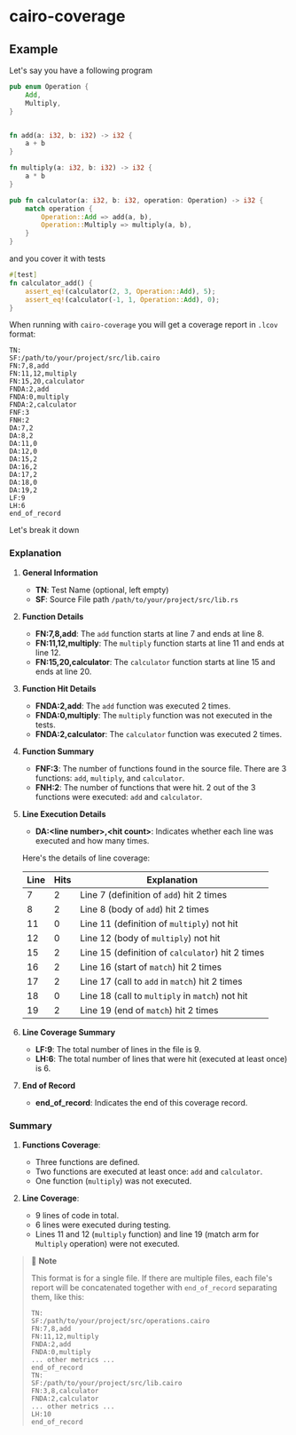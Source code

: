# cairo-coverage

## Example

Let's say you have a following program

```rust
pub enum Operation {
    Add,
    Multiply,
}


fn add(a: i32, b: i32) -> i32 {
    a + b
}

fn multiply(a: i32, b: i32) -> i32 {
    a * b
}

pub fn calculator(a: i32, b: i32, operation: Operation) -> i32 {
    match operation {
        Operation::Add => add(a, b),
        Operation::Multiply => multiply(a, b),
    }
}

```

and you cover it with tests

```rust
#[test]
fn calculator_add() {
    assert_eq!(calculator(2, 3, Operation::Add), 5);
    assert_eq!(calculator(-1, 1, Operation::Add), 0);
}
```

When running with `cairo-coverage` you will get a coverage report in `.lcov` format:

```lcov
TN:
SF:/path/to/your/project/src/lib.cairo
FN:7,8,add
FN:11,12,multiply
FN:15,20,calculator
FNDA:2,add
FNDA:0,multiply
FNDA:2,calculator
FNF:3
FNH:2
DA:7,2
DA:8,2
DA:11,0
DA:12,0
DA:15,2
DA:16,2
DA:17,2
DA:18,0
DA:19,2
LF:9
LH:6
end_of_record
```

Let's break it down

### Explanation

1. **General Information**
    - **TN**: Test Name (optional, left empty)
    - **SF**: Source File path `/path/to/your/project/src/lib.rs`

2. **Function Details**
    - **FN:7,8,add**: The `add` function starts at line 7 and ends at line 8.
    - **FN:11,12,multiply**: The `multiply` function starts at line 11 and ends at line 12.
    - **FN:15,20,calculator**: The `calculator` function starts at line 15 and ends at line 20.

3. **Function Hit Details**
    - **FNDA:2,add**: The `add` function was executed 2 times.
    - **FNDA:0,multiply**: The `multiply` function was not executed in the tests.
    - **FNDA:2,calculator**: The `calculator` function was executed 2 times.

4. **Function Summary**
    - **FNF:3**: The number of functions found in the source file. There are 3 functions: `add`, `multiply`,
      and `calculator`.
    - **FNH:2**: The number of functions that were hit. 2 out of the 3 functions were
      executed: `add` and `calculator`.

5. **Line Execution Details**
    - **DA:\<line number\>,\<hit count\>**: Indicates whether each line was executed and how many times.

   Here's the details of line coverage:

   | Line | Hits | Explanation                                      |
   |------|------|--------------------------------------------------|
   | 7    | 2    | Line 7 (definition of `add`) hit 2 times         |
   | 8    | 2    | Line 8 (body of `add`) hit 2 times               |
   | 11   | 0    | Line 11 (definition of `multiply`) not hit       |
   | 12   | 0    | Line 12 (body of `multiply`) not hit             |
   | 15   | 2    | Line 15 (definition of `calculator`) hit 2 times |
   | 16   | 2    | Line 16 (start of `match`) hit 2 times           |
   | 17   | 2    | Line 17 (call to `add` in `match`) hit 2 times   |
   | 18   | 0    | Line 18 (call to `multiply` in `match`) not hit  |
   | 19   | 2    | Line 19 (end of `match`) hit 2 times             |

6. **Line Coverage Summary**
    - **LF:9**: The total number of lines in the file is 9.
    - **LH:6**: The total number of lines that were hit (executed at least once) is 6.

7. **End of Record**
    - **end_of_record**: Indicates the end of this coverage record.

### Summary

1. **Functions Coverage**:
    - Three functions are defined.
    - Two functions are executed at least once: `add` and `calculator`.
    - One function (`multiply`) was not executed.

2. **Line Coverage**:
    - 9 lines of code in total.
    - 6 lines were executed during testing.
    - Lines 11 and 12 (`multiply` function) and line 19 (match arm for `Multiply` operation) were not executed.

> 📝 **Note**
>
> This format is for a single file. If there are multiple files, each file's report will be concatenated together
> with `end_of_record` separating them, like this:
> ```lcov
> TN:
> SF:/path/to/your/project/src/operations.cairo
> FN:7,8,add
> FN:11,12,multiply
> FNDA:2,add
> FNDA:0,multiply
> ... other metrics ...
> end_of_record
> TN:
> SF:/path/to/your/project/src/lib.cairo
> FN:3,8,calculator
> FNDA:2,calculator
> ... other metrics ...
> LH:10
> end_of_record
> ```
